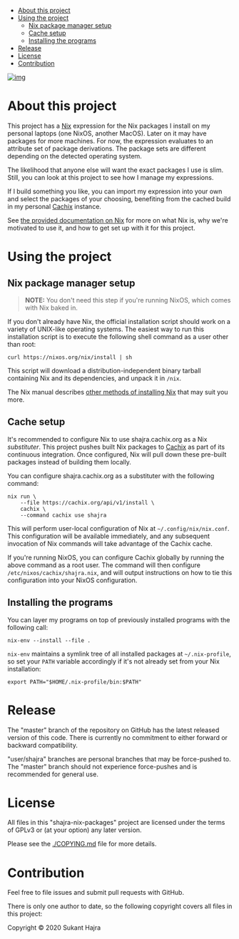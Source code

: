 - [About this project](#sec-1)
- [Using the project](#sec-2)
  - [Nix package manager setup](#sec-2-1)
  - [Cache setup](#sec-2-2)
  - [Installing the programs](#sec-2-3)
- [Release](#sec-3)
- [License](#sec-4)
- [Contribution](#sec-5)

[![img](https://github.com/shajra/shajra-nix-packages/workflows/CI/badge.svg)](https://github.com/shajra/shajra-nix-packages/actions)

# About this project<a id="sec-1"></a>

This project has a [Nix](https://nixos.org/nix) expression for the Nix packages I install on my personal laptops (one NixOS, another MacOS). Later on it may have packages for more machines. For now, the expression evaluates to an attribute set of package derivations. The package sets are different depending on the detected operating system.

The likelihood that anyone else will want the exact packages I use is slim. Still, you can look at this project to see how I manage my expressions.

If I build something you like, you can import my expression into your own and select the packages of your choosing, benefiting from the cached build in my personal [Cachix](https://cachix.org/) instance.

See [the provided documentation on Nix](doc/nix.md) for more on what Nix is, why we're motivated to use it, and how to get set up with it for this project.

# Using the project<a id="sec-2"></a>

## Nix package manager setup<a id="sec-2-1"></a>

> **<span class="underline">NOTE:</span>** You don't need this step if you're running NixOS, which comes with Nix baked in.

If you don't already have Nix, the official installation script should work on a variety of UNIX-like operating systems. The easiest way to run this installation script is to execute the following shell command as a user other than root:

```shell
curl https://nixos.org/nix/install | sh
```

This script will download a distribution-independent binary tarball containing Nix and its dependencies, and unpack it in `/nix`.

The Nix manual describes [other methods of installing Nix](https://nixos.org/nix/manual/#chap-installation) that may suit you more.

## Cache setup<a id="sec-2-2"></a>

It's recommended to configure Nix to use shajra.cachix.org as a Nix *substituter*. This project pushes built Nix packages to [Cachix](https://cachix.org/) as part of its continuous integration. Once configured, Nix will pull down these pre-built packages instead of building them locally.

You can configure shajra.cachix.org as a substituter with the following command:

```shell
nix run \
    --file https://cachix.org/api/v1/install \
    cachix \
    --command cachix use shajra
```

This will perform user-local configuration of Nix at `~/.config/nix/nix.conf`. This configuration will be available immediately, and any subsequent invocation of Nix commands will take advantage of the Cachix cache.

If you're running NixOS, you can configure Cachix globally by running the above command as a root user. The command will then configure `/etc/nixos/cachix/shajra.nix`, and will output instructions on how to tie this configuration into your NixOS configuration.

## Installing the programs<a id="sec-2-3"></a>

You can layer my programs on top of previously installed programs with the following call:

```shell
nix-env --install --file .
```

`nix-env` maintains a symlink tree of all installed packages at `~/.nix-profile`, so set your `PATH` variable accordingly if it's not already set from your Nix installation:

```shell
export PATH="$HOME/.nix-profile/bin:$PATH"
```

# Release<a id="sec-3"></a>

The "master" branch of the repository on GitHub has the latest released version of this code. There is currently no commitment to either forward or backward compatibility.

"user/shajra" branches are personal branches that may be force-pushed to. The "master" branch should not experience force-pushes and is recommended for general use.

# License<a id="sec-4"></a>

All files in this "shajra-nix-packages" project are licensed under the terms of GPLv3 or (at your option) any later version.

Please see the [./COPYING.md](./COPYING.md) file for more details.

# Contribution<a id="sec-5"></a>

Feel free to file issues and submit pull requests with GitHub.

There is only one author to date, so the following copyright covers all files in this project:

Copyright © 2020 Sukant Hajra
